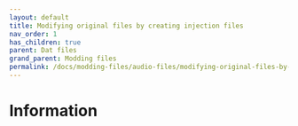 ```yaml
---
layout: default
title: Modifying original files by creating injection files 
nav_order: 1
has_children: true
parent: Dat files
grand_parent: Modding files
permalink: /docs/modding-files/audio-files/modifying-original-files-by-creating-injection-files
---
```


# Information